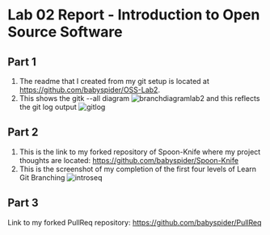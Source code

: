 # Lab 02 Report - Introduction to Open Source Software
## Part 1
1. The readme that I created from my git setup is located at https://github.com/babyspider/OSS-Lab2.
2. This shows the gitk --all diagram
![branchdiagramlab2](https://user-images.githubusercontent.com/44532905/150657729-a61bd4c3-bd4b-4199-be24-c79fd39031aa.PNG)
and this reflects the git log output 
![gitlog](https://user-images.githubusercontent.com/44532905/150657783-de32fb8d-0eb7-422a-953c-53a2fa03e25d.PNG)
## Part 2
1. This is the link to my forked repository of Spoon-Knife where my project thoughts are located: https://github.com/babyspider/Spoon-Knife 
2. This is the screenshot of my completion of the first four levels of Learn Git Branching
![introseq](https://user-images.githubusercontent.com/44532905/150658298-a1e94754-3a35-4783-b3ec-c69d74974106.PNG)
## Part 3
Link to my forked PullReq repository: https://github.com/babyspider/PullReq
